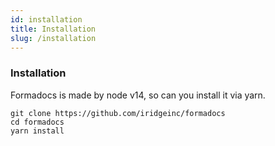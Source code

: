 ```yaml
---
id: installation
title: Installation
slug: /installation
---
```


### Installation
Formadocs is made by node v14, so can you install it via yarn.

```shell
git clone https://github.com/iridgeinc/formadocs
cd formadocs
yarn install
```
